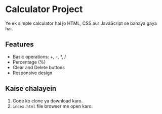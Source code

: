 # Calculator Project

Ye ek simple calculator hai jo HTML, CSS aur JavaScript se banaya gaya hai.

## Features
- Basic operations: +, -, *, /
- Percentage (%)
- Clear and Delete buttons
- Responsive design

## Kaise chalayein
1. Code ko clone ya download karo.
2. `index.html` file browser me open karo.
